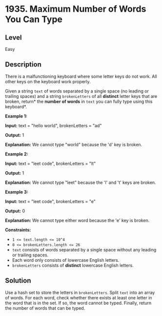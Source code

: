 # 1935. Maximum Number of Words You Can Type
## Level
Easy

## Description
There is a malfunctioning keyboard where some letter keys do not work. All other keys on the keyboard work properly.

Given a string `text` of words separated by a single space (no leading or trailing spaces) and a string `brokenLetters` of all **distinct** letter keys that are broken, return* the **number of words** in `text` you can fully type using this keyboard*.

**Example 1:**

**Input:** text = "hello world", brokenLetters = "ad"

**Output:** 1

**Explanation:** We cannot type "world" because the 'd' key is broken.

**Example 2:**

**Input:** text = "leet code", brokenLetters = "lt"

**Output:** 1

**Explanation:** We cannot type "leet" because the 'l' and 't' keys are broken.

**Example 3:**

**Input:** text = "leet code", brokenLetters = "e"

**Output:** 0

**Explanation:** We cannot type either word because the 'e' key is broken.

**Constraints:**

* `1 <= text.length <= 10^4`
* `0 <= brokenLetters.length <= 26`
* `text` consists of words separated by a single space without any leading or trailing spaces.
* Each word only consists of lowercase English letters.
* `brokenLetters` consists of **distinct** lowercase English letters.

## Solution
Use a hash set to store the letters in `brokenLetters`. Split `text` into an array of words. For each word, check whether there exists at least one letter in the word that is in the set. If so, the word cannot be typed. Finally, return the number of words that can be typed.
